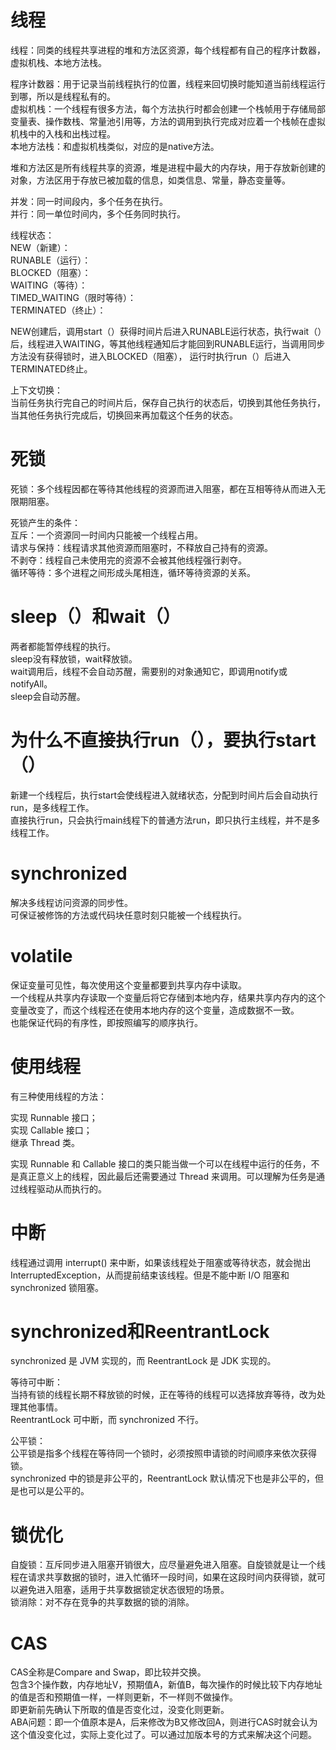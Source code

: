 # 线程
线程：同类的线程共享进程的堆和方法区资源，每个线程都有自己的程序计数器，虚拟机栈、本地方法栈。  

程序计数器：用于记录当前线程执行的位置，线程来回切换时能知道当前线程运行到哪，所以是线程私有的。  
虚拟机栈：一个线程有很多方法，每个方法执行时都会创建一个栈帧用于存储局部变量表、操作数栈、常量池引用等，方法的调用到执行完成对应着一个栈帧在虚拟机栈中的入栈和出栈过程。  
本地方法栈：和虚拟机栈类似，对应的是native方法。  

堆和方法区是所有线程共享的资源，堆是进程中最大的内存块，用于存放新创建的对象，方法区用于存放已被加载的信息，如类信息、常量，静态变量等。  

并发：同一时间段内，多个任务在执行。  
并行：同一单位时间内，多个任务同时执行。  

线程状态：  
NEW（新建）：  
RUNABLE（运行）：  
BLOCKED（阻塞）：  
WAITING（等待）：  
TIMED_WAITING（限时等待）：  
TERMINATED（终止）：  

NEW创建后，调用start（）获得时间片后进入RUNABLE运行状态，执行wait（）后，线程进入WAITING，等其他线程通知后才能回到RUNABLE运行，当调用同步方法没有获得锁时，进入BLOCKED（阻塞），
运行时执行run（）后进入TERMINATED终止。  

上下文切换：  
当前任务执行完自己的时间片后，保存自己执行的状态后，切换到其他任务执行，当其他任务执行完成后，切换回来再加载这个任务的状态。  

# 死锁
死锁：多个线程因都在等待其他线程的资源而进入阻塞，都在互相等待从而进入无限期阻塞。  

死锁产生的条件：  
互斥：一个资源同一时间内只能被一个线程占用。  
请求与保持：线程请求其他资源而阻塞时，不释放自己持有的资源。  
不剥夺：线程自己未使用完的资源不会被其他线程强行剥夺。  
循环等待：多个进程之间形成头尾相连，循环等待资源的关系。  

# sleep（）和wait（）
两者都能暂停线程的执行。  
sleep没有释放锁，wait释放锁。  
wait调用后，线程不会自动苏醒，需要别的对象通知它，即调用notify或notifyAll。  
sleep会自动苏醒。  

# 为什么不直接执行run（），要执行start（）
新建一个线程后，执行start会使线程进入就绪状态，分配到时间片后会自动执行run，是多线程工作。  
直接执行run，只会执行main线程下的普通方法run，即只执行主线程，并不是多线程工作。  

# synchronized
解决多线程访问资源的同步性。  
可保证被修饰的方法或代码块任意时刻只能被一个线程执行。  

# volatile
保证变量可见性，每次使用这个变量都要到共享内存中读取。    
一个线程从共享内存读取一个变量后将它存储到本地内存，结果共享内存内的这个变量改变了，而这个线程还在使用本地内存的这个变量，造成数据不一致。  
也能保证代码的有序性，即按照编写的顺序执行。  

# 使用线程
有三种使用线程的方法：  

实现 Runnable 接口；  
实现 Callable 接口；  
继承 Thread 类。  

实现 Runnable 和 Callable 接口的类只能当做一个可以在线程中运行的任务，不是真正意义上的线程，因此最后还需要通过 Thread 来调用。可以理解为任务是通过线程驱动从而执行的。  

# 中断
线程通过调用 interrupt() 来中断，如果该线程处于阻塞或等待状态，就会抛出 InterruptedException，从而提前结束该线程。但是不能中断 I/O 阻塞和 synchronized 锁阻塞。  

# synchronized和ReentrantLock
synchronized 是 JVM 实现的，而 ReentrantLock 是 JDK 实现的。  

等待可中断：  
当持有锁的线程长期不释放锁的时候，正在等待的线程可以选择放弃等待，改为处理其他事情。  
ReentrantLock 可中断，而 synchronized 不行。  

公平锁：  
公平锁是指多个线程在等待同一个锁时，必须按照申请锁的时间顺序来依次获得锁。  
synchronized 中的锁是非公平的，ReentrantLock 默认情况下也是非公平的，但是也可以是公平的。  

# 锁优化
自旋锁：互斥同步进入阻塞开销很大，应尽量避免进入阻塞。自旋锁就是让一个线程在请求共享数据的锁时，进入忙循环一段时间，如果在这段时间内获得锁，就可以避免进入阻塞，适用于共享数据锁定状态很短的场景。  
锁消除：对不存在竞争的共享数据的锁的消除。  

# CAS
CAS全称是Compare and Swap，即比较并交换。  
包含3个操作数，内存地址V，预期值A，新值B，每次操作的时候比较下内存地址的值是否和预期值一样，一样则更新，不一样则不做操作。  
即更新前先确认下所取的值是否变化过，没变化则更新。  
ABA问题：即一个值原本是A，后来修改为B又修改回A，则进行CAS时就会认为这个值没变化过，实际上变化过了。可以通过加版本号的方式来解决这个问题。  
